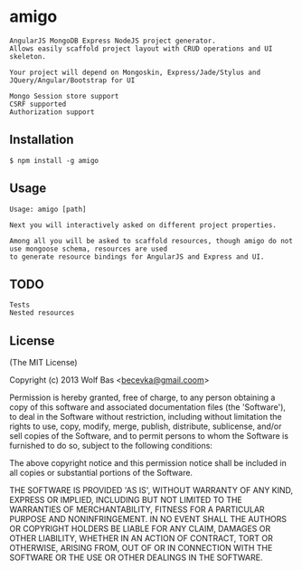 
# amigo

    AngularJS MongoDB Express NodeJS project generator.
    Allows easily scaffold project layout with CRUD operations and UI skeleton.

    Your project will depend on Mongoskin, Express/Jade/Stylus and JQuery/Angular/Bootstrap for UI

    Mongo Session store support
    CSRF supported
    Authorization support

## Installation

    $ npm install -g amigo

## Usage

    Usage: amigo [path]

    Next you will interactively asked on different project properties.

    Among all you will be asked to scaffold resources, though amigo do not use mongoose schema, resources are used
    to generate resource bindings for AngularJS and Express and UI.

## TODO

    Tests
    Nested resources

## License 

(The MIT License)

Copyright (c) 2013 Wolf Bas &lt;becevka@gmail.coom&gt;

Permission is hereby granted, free of charge, to any person obtaining
a copy of this software and associated documentation files (the
'Software'), to deal in the Software without restriction, including
without limitation the rights to use, copy, modify, merge, publish,
distribute, sublicense, and/or sell copies of the Software, and to
permit persons to whom the Software is furnished to do so, subject to
the following conditions:

The above copyright notice and this permission notice shall be
included in all copies or substantial portions of the Software.

THE SOFTWARE IS PROVIDED 'AS IS', WITHOUT WARRANTY OF ANY KIND,
EXPRESS OR IMPLIED, INCLUDING BUT NOT LIMITED TO THE WARRANTIES OF
MERCHANTABILITY, FITNESS FOR A PARTICULAR PURPOSE AND NONINFRINGEMENT.
IN NO EVENT SHALL THE AUTHORS OR COPYRIGHT HOLDERS BE LIABLE FOR ANY
CLAIM, DAMAGES OR OTHER LIABILITY, WHETHER IN AN ACTION OF CONTRACT,
TORT OR OTHERWISE, ARISING FROM, OUT OF OR IN CONNECTION WITH THE
SOFTWARE OR THE USE OR OTHER DEALINGS IN THE SOFTWARE.